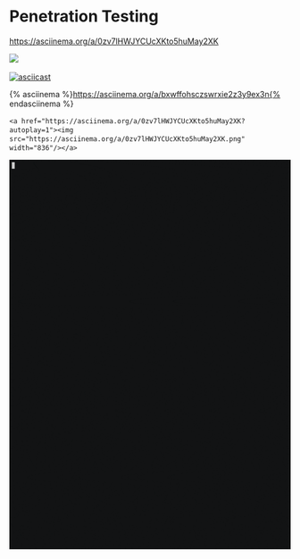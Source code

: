 # Penetration Testing

<script id="asciicast-n3JMWVBeWLbScobpjHGt2Gv1C" src="https://asciinema.org/a/n3JMWVBeWLbScobpjHGt2Gv1C.js" async></script>

https://asciinema.org/a/0zv7lHWJYCUcXKto5huMay2XK

<a href="https://asciinema.org/a/0zv7lHWJYCUcXKto5huMay2XK" target="_blank"><img src="https://asciinema.org/a/0zv7lHWJYCUcXKto5huMay2XK.svg" /></a>





[![asciicast](https://asciinema.org/a/0zv7lHWJYCUcXKto5huMay2XK.svg)](https://asciinema.org/a/0zv7lHWJYCUcXKto5huMay2XK)





{% asciinema %}https://asciinema.org/a/bxwffohsczswrxie2z3y9ex3n{% endasciinema %}



```http
<a href="https://asciinema.org/a/0zv7lHWJYCUcXKto5huMay2XK?autoplay=1"><img src="https://asciinema.org/a/0zv7lHWJYCUcXKto5huMay2XK.png" width="836"/></a>
```





<img src=".gitbook/assets/demo.gif" alt="demo" style="zoom: 80%;" />
